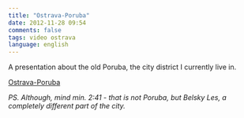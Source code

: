 ```yaml
---
title: "Ostrava-Poruba"
date: 2012-11-28 09:54
comments: false
tags: video ostrava
language: english
---
```


A presentation about the old Poruba, the city district I currently live in.
<div class="fotorama" data-width="100%" data-allowfullscreen="native">
  <a href="http://youtube.com/watch?v=vOLJ48VPyQs">Ostrava-Poruba</a>
</div>

*PS. Although, mind min. 2:41 - that is not Poruba, but Belsky Les, a completely different part of the city.*

